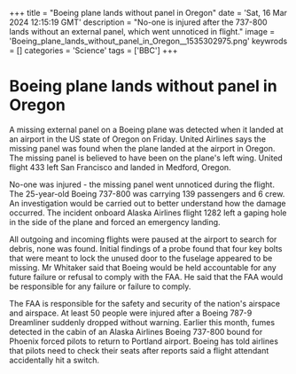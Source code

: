 +++
title = "Boeing plane lands without panel in Oregon"
date = 'Sat, 16 Mar 2024 12:15:19 GMT'
description = "No-one is injured after the 737-800 lands without an external panel, which went unnoticed in flight."
image = 'Boeing_plane_lands_without_panel_in_Oregon__1535302975.png'
keywrods =  []
categories = 'Science'
tags = ['BBC']
+++

# Boeing plane lands without panel in Oregon

A missing external panel on a Boeing plane was detected when it landed at an airport in the US state of Oregon on Friday.
United Airlines says the missing panel was found when the plane landed at the airport in Oregon.
The missing panel is believed to have been on the plane's left wing.
United flight 433 left San Francisco and landed in Medford, Oregon.

No-one was injured - the missing panel went unnoticed during the flight.
The 25-year-old Boeing 737-800 was carrying 139 passengers and 6 crew.
An investigation would be carried out to better understand how the damage occurred.
The incident onboard Alaska Airlines flight 1282 left a gaping hole in the side of the plane and forced an emergency landing.

All outgoing and incoming flights were paused at the airport to search for debris, none was found.
Initial findings of a probe found that four key bolts that were meant to lock the unused door to the fuselage appeared to be missing.
Mr Whitaker said that Boeing would be held accountable for any future failure or refusal to comply with the FAA.
He said that the FAA would be responsible for any failure or failure to comply.

The FAA is responsible for the safety and security of the nation's airspace and airspace.
At least 50 people were injured after a Boeing 787-9 Dreamliner suddenly dropped without warning.
Earlier this month, fumes detected in the cabin of an Alaska Airlines Boeing 737-800 bound for Phoenix forced pilots to return to Portland airport.
Boeing has told airlines  that pilots need to check their seats after reports said a flight attendant accidentally hit a switch.


